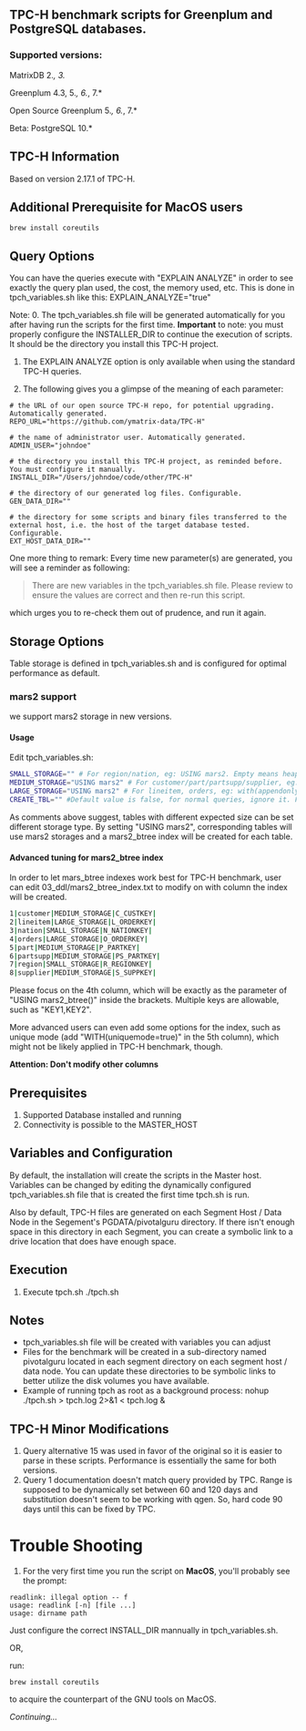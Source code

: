 
## TPC-H benchmark scripts for Greenplum and PostgreSQL databases.

### Supported versions:
MatrixDB 2.*, 3.*

Greenplum 4.3, 5.*, 6.*, 7.*

Open Source Greenplum 5.*, 6.*, 7.*

Beta: PostgreSQL 10.*

## TPC-H Information
Based on version 2.17.1 of TPC-H.

## Additional Prerequisite for MacOS users
```shell
brew install coreutils
```

## Query Options

You can have the queries execute with "EXPLAIN ANALYZE" in order to see exactly the 
query plan used, the cost, the memory used, etc.  This is done in tpch_variables.sh
like this:
EXPLAIN_ANALYZE="true"

Note:
0. The tpch_variables.sh file will be generated automatically for you after having
run the scripts for the first time. **Important** to note: you must properly 
configure the INSTALLER_DIR to continue the execution of scripts. It should be
the directory you install this TPC-H project. 

1. The EXPLAIN ANALYZE option is only available when using the standard TPC-H 
queries.
   
2. The following gives you a glimpse of the meaning of each parameter:
```shell
# the URL of our open source TPC-H repo, for potential upgrading. Automatically generated.
REPO_URL="https://github.com/ymatrix-data/TPC-H"

# the name of administrator user. Automatically generated.
ADMIN_USER="johndoe"

# the directory you install this TPC-H project, as reminded before. You must configure it manually.
INSTALL_DIR="/Users/johndoe/code/other/TPC-H"

# the directory of our generated log files. Configurable.
GEN_DATA_DIR=""

# the directory for some scripts and binary files transferred to the external host, i.e. the host of the target database tested. Configurable.
EXT_HOST_DATA_DIR=""
```

One more thing to remark: 
Every time new parameter(s) are generated, you will see a reminder
as following:
> There are new variables in the tpch_variables.sh file.  Please review to ensure the values are correct and then re-run this script.

which urges you to re-check them out of prudence, and run it again.

## Storage Options
Table storage is defined in tpch_variables.sh and is configured for optimal performance as default. 

### mars2 support
we support mars2 storage in new versions. 

#### Usage
Edit tpch_variables.sh:
```bash
SMALL_STORAGE="" # For region/nation, eg: USING mars2. Empty means heap
MEDIUM_STORAGE="USING mars2" # For customer/part/partsupp/supplier, eg: with(appendonly=true, orientation=column), USING mars2. Empty means heap
LARGE_STORAGE="USING mars2" # For lineitem, orders, eg: with(appendonly=true, orientation=column, compresstype=1z4), USING mars2. Empty means heap
CREATE_TBL="" #Default value is false, for normal queries, ignore it. For mix queries, such as 'insert into table_N select ...', set it to true
```
As comments above suggest, tables with different expected size can be set different storage type. By setting "USING mars2", corresponding tables will use mars2 storages and a mars2_btree index will be created for each table.

#### Advanced tuning for mars2_btree index
In order to let mars_btree indexes work best for TPC-H benchmark, user can edit 03_ddl/mars2_btree_index.txt to modify on with column the index will be created.
```bash
1|customer|MEDIUM_STORAGE|C_CUSTKEY|
2|lineitem|LARGE_STORAGE|L_ORDERKEY|
3|nation|SMALL_STORAGE|N_NATIONKEY|
4|orders|LARGE_STORAGE|O_ORDERKEY|
5|part|MEDIUM_STORAGE|P_PARTKEY|
6|partsupp|MEDIUM_STORAGE|PS_PARTKEY|
7|region|SMALL_STORAGE|R_REGIONKEY|
8|supplier|MEDIUM_STORAGE|S_SUPPKEY|
```
Please focus on the 4th column, which will be exactly as the parameter of "USING mars2_btree()" inside the brackets. Multiple keys are allowable, such as "KEY1,KEY2". 

More advanced users can even add some options for the index, such as unique mode (add "WITH(uniquemode=true)" in the 5th column), which might not be likely applied in TPC-H benchmark, though.

**Attention: Don't modify other columns**


## Prerequisites
1. Supported Database installed and running
2. Connectivity is possible to the MASTER_HOST

## Variables and Configuration
By default, the installation will create the scripts in the Master host. 
Variables can be changed by editing the dynamically configured tpch_variables.sh file
that is created the first time tpch.sh is run.  

Also by default, TPC-H files are generated on each Segment Host / Data Node in the 
Segement's PGDATA/pivotalguru directory.  If there isn't enough space in this directory
in each Segment, you can create a symbolic link to a drive location that does have 
enough space.



## Execution
1. Execute tpch.sh
./tpch.sh


## Notes
- tpch_variables.sh file will be created with variables you can adjust
- Files for the benchmark will be created in a sub-directory named pivotalguru located 
in each segment directory on each segment host / data node.
You can update these directories to be symbolic links to better utilize the disk 
volumes you have available.
- Example of running tpch as root as a background process:
nohup ./tpch.sh > tpch.log 2>&1 < tpch.log &


## TPC-H Minor Modifications
1. Query alternative 15 was used in favor of the original so it is easier to parse in
these scripts.  Performance is essentially the same for both versions.
2. Query 1 documentation doesn't match query provided by TPC.  Range is supposed to be
dynamically set between 60 and 120 days and substitution doesn't seem to be working
with qgen.  So, hard code 90 days until this can be fixed by TPC.

# Trouble Shooting
1. For the very first time you run the script on **MacOS**, you'll probably see the prompt:
```shell
readlink: illegal option -- f
usage: readlink [-n] [file ...]
usage: dirname path
```
Just configure the correct INSTALL_DIR mannually in tpch_variables.sh.

OR,

run:
```shell
brew install coreutils
```
to acquire the counterpart of the GNU tools on MacOS.

*Continuing...*
